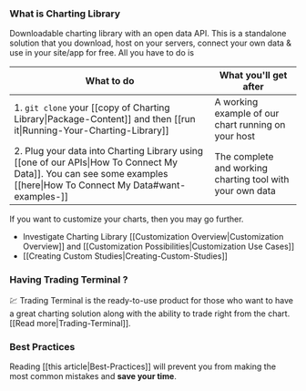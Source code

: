 ### What is Charting Library
Downloadable charting library with an open data API. This is a standalone solution that you download,
host on your servers, connect your own data & use in your site/app for free. All you have to do is

| What to do | What you'll get after |
|---|---|
|1. `git clone` your [[copy of Charting Library\|Package-Content]] and then [[run it\|Running-Your-Charting-Library]]|A working example of our chart running on your host|
|2. Plug your data into Charting Library using [[one of our APIs\|How To Connect My Data]]. You can see some examples [[here\|How To Connect My Data#want-examples-]]|The complete and working charting tool with your own data|

If you want to customize your charts, then you may go further.

* Investigate Charting Library [[Customization Overview|Customization Overview]] and [[Customization Possibilities|Customization Use Cases]]
* [[Creating Custom Studies|Creating-Custom-Studies]]

### Having Trading Terminal ?
:chart: Trading Terminal is the ready-to-use product for those who want to have a great charting solution along with the ability to trade right from the chart. [[Read more|Trading-Terminal]].

### Best Practices
Reading [[this article|Best-Practices]] will prevent you from making the most common mistakes and **save your time**.
